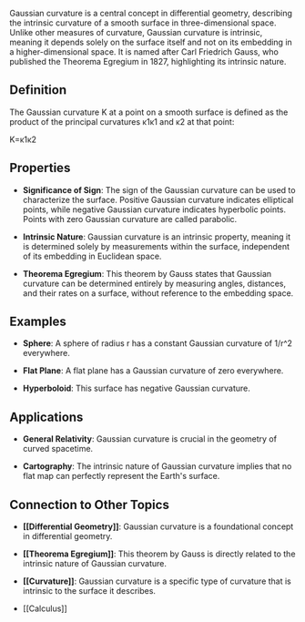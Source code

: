 Gaussian curvature is a central concept in differential geometry, describing the intrinsic curvature of a smooth surface in three-dimensional space. Unlike other measures of curvature, Gaussian curvature is intrinsic, meaning it depends solely on the surface itself and not on its embedding in a higher-dimensional space. It is named after Carl Friedrich Gauss, who published the Theorema Egregium in 1827, highlighting its intrinsic nature.

## Definition

The Gaussian curvature K at a point on a smooth surface is defined as the product of the principal curvatures κ1κ1​ and κ2​ at that point:

K=κ1κ2

## Properties

- **Significance of Sign**: The sign of the Gaussian curvature can be used to characterize the surface. Positive Gaussian curvature indicates elliptical points, while negative Gaussian curvature indicates hyperbolic points. Points with zero Gaussian curvature are called parabolic.
    
- **Intrinsic Nature**: Gaussian curvature is an intrinsic property, meaning it is determined solely by measurements within the surface, independent of its embedding in Euclidean space.
    
- **Theorema Egregium**: This theorem by Gauss states that Gaussian curvature can be determined entirely by measuring angles, distances, and their rates on a surface, without reference to the embedding space.
    

## Examples

- **Sphere**: A sphere of radius r has a constant Gaussian curvature of 1/r^2​ everywhere.
    
- **Flat Plane**: A flat plane has a Gaussian curvature of zero everywhere.
    
- **Hyperboloid**: This surface has negative Gaussian curvature.
    

## Applications

- **General Relativity**: Gaussian curvature is crucial in the geometry of curved spacetime.
    
- **Cartography**: The intrinsic nature of Gaussian curvature implies that no flat map can perfectly represent the Earth's surface.
    

## Connection to Other Topics

- **[[Differential Geometry]]**: Gaussian curvature is a foundational concept in differential geometry.
    
- **[[Theorema Egregium]]**: This theorem by Gauss is directly related to the intrinsic nature of Gaussian curvature.
    
- **[[Curvature]]**: Gaussian curvature is a specific type of curvature that is intrinsic to the surface it describes.
- [[Calculus]]